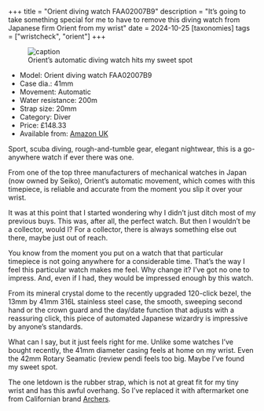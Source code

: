 +++
title = "Orient diving watch FAA02007B9"
description = "It’s going to take something special for me to have to remove this diving watch from Japanese firm Orient from my wrist"
date = 2024-10-25
[taxonomies]
tags = ["wristcheck", "orient"]
+++

<figure>
        <img src="orient-FAA02007B9-1024.jpeg" srcset="orient-FAA02007B9-1024.jpeg 1024w, orient-FAA02007B9-1024.avif 1024w, orient-FAA02007B9-1024.heic 1024w, orient-FAA02007B9-1024.webp 1024w" alt="caption" />
        <figcaption>Orient’s automatic diving watch hits my sweet spot</figcaption>
</figure>

- Model: Orient diving watch FAA02007B9
- Case dia.: 41mm
- Movement: Automatic
- Water resistance: 200m
- Strap size: 20mm 
- Category: Diver
- Price: £148.33 
- Available from: [Amazon UK](https://amzn.to/4dWKNZu)

Sport, scuba diving, rough-and-tumble gear, elegant nightwear, this is a go-anywhere watch if ever there was one.

From one of the top three manufacturers of mechanical watches in Japan (now owned by Seiko), Orient’s automatic movement, which comes with this timepiece, is reliable and accurate from the moment you slip it over your wrist.

It was at this point that I started wondering why I didn’t just ditch most of my previous buys. This was, after all, the perfect watch. But then I wouldn’t be a collector, would I? For a collector, there is always something else out there, maybe just out of reach.

You know from the moment you put on a watch that that particular timepiece is not going anywhere for a considerable time. That’s the way I feel this particular watch makes me feel. Why change it? I’ve got no one to impress. And, even if I had, they would be impressed enough by this watch.

From its mineral crystal dome to the recently upgraded 120-click bezel, the 13mm by 41mm 316L stainless steel case, the smooth, sweeping second hand or the crown guard and the day/date function that adjusts with a reassuring click, this piece of automated Japanese wizardry is impressive by anyone’s standards.

What can I say, but it just feels right for me. Unlike some watches I’ve bought recently, the 41mm diameter casing feels at home on my wrist. Even the 42mm Rotary Seamatic (review pendi feels too big. Maybe I’ve found my sweet spot.

The one letdown is the rubber strap, which is not at great fit for my tiny wrist and has this awful overhang. So I’ve replaced it with aftermarket one from Californian brand [Archers](https://amzn.to/3C0a480).